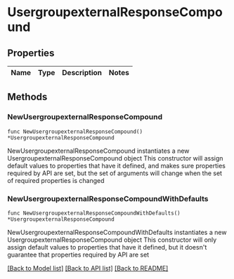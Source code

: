 # UsergroupexternalResponseCompound

## Properties

Name | Type | Description | Notes
------------ | ------------- | ------------- | -------------

## Methods

### NewUsergroupexternalResponseCompound

`func NewUsergroupexternalResponseCompound() *UsergroupexternalResponseCompound`

NewUsergroupexternalResponseCompound instantiates a new UsergroupexternalResponseCompound object
This constructor will assign default values to properties that have it defined,
and makes sure properties required by API are set, but the set of arguments
will change when the set of required properties is changed

### NewUsergroupexternalResponseCompoundWithDefaults

`func NewUsergroupexternalResponseCompoundWithDefaults() *UsergroupexternalResponseCompound`

NewUsergroupexternalResponseCompoundWithDefaults instantiates a new UsergroupexternalResponseCompound object
This constructor will only assign default values to properties that have it defined,
but it doesn't guarantee that properties required by API are set


[[Back to Model list]](../README.md#documentation-for-models) [[Back to API list]](../README.md#documentation-for-api-endpoints) [[Back to README]](../README.md)


